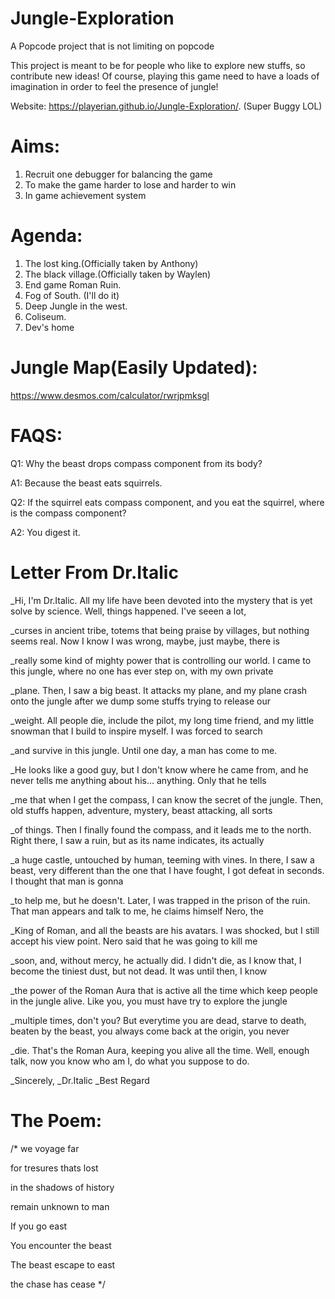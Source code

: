 # Jungle-Exploration
A Popcode project that is not limiting on popcode

This project is meant to be for people who like to explore new stuffs, so contribute new ideas!
Of course, playing this game need to have a loads of imagination in order to feel the presence of jungle!

Website: https://playerian.github.io/Jungle-Exploration/.
(Super Buggy LOL)

# Aims:
1. Recruit one debugger for balancing the game 
2. To make the game harder to lose and harder to win
3. In game achievement system

# Agenda:
1. The lost king.(Officially taken by Anthony)
2. The black village.(Officially taken by Waylen)
3. End game Roman Ruin.
4. Fog of South. (I'll do it)
5. Deep Jungle in the west.
6. Coliseum.
7. Dev's home

# Jungle Map(Easily Updated):
https://www.desmos.com/calculator/rwrjpmksgl

# FAQS:
Q1: Why the beast drops compass component from its body?

A1: Because the beast eats squirrels.

Q2: If the squirrel eats compass component, and you eat the squirrel, where is the compass component?

A2: You digest it.

# Letter From Dr.Italic
  _Hi, I'm Dr.Italic. All my life have been devoted into the mystery that is yet solve by science. Well, things happened. I've seeen a lot,

_curses in ancient tribe, totems that being praise by villages, but nothing seems real. Now I know I was wrong, maybe, just maybe, there is

_really some kind of mighty power that is controlling our world. I came to this jungle, where no one has ever step on, with my own private

_plane. Then, I saw a big beast. It attacks my plane, and my plane crash onto the jungle after we dump some stuffs trying to release our

_weight. All people die, include the pilot, my long time friend, and my little snowman that I build to inspire myself. I was forced to search

_and survive in this jungle. Until one day, a man has come to me.

  _He looks like a good guy, but I don't know where he came from, and he never tells me anything about his... anything. Only that he tells 
 
_me that when I get the compass, I can know the secret of the jungle. Then, old stuffs happen, adventure, mystery, beast attacking, all sorts

_of things. Then I finally found the compass, and it leads me to the north. Right there, I saw a ruin, but as its name indicates, its actually

_a huge castle, untouched by human, teeming with vines. In there, I saw a beast, very different than the one that I have fought, I got defeat in seconds. I thought that man is gonna

_to help me, but he doesn't. Later, I was trapped in the prison of the ruin. That man appears and talk to me, he claims himself Nero, the 

_King of Roman, and all the beasts are his avatars. I was shocked, but I still accept his view point. Nero said that he was going to kill me

_soon, and, without mercy, he actually did. I didn't die, as I know that, I become the tiniest dust, but not dead. It was until then, I know

_the power of the Roman Aura that is active all the time which keep people in the jungle alive. Like you, you must have try to explore the jungle

_multiple times, don't you? But everytime you are dead, starve to death, beaten by the beast, you always come back at the origin, you never

_die. That's the Roman Aura, keeping you alive all the time. Well, enough talk, now you know who am I, do what you suppose to do.

_Sincerely,
_Dr.Italic
_Best Regard

# The Poem:
/*
we voyage far

for tresures thats lost 

in the shadows of history

remain unknown to man


If you go east

You encounter the beast

The beast escape to east

the chase has cease
*/




